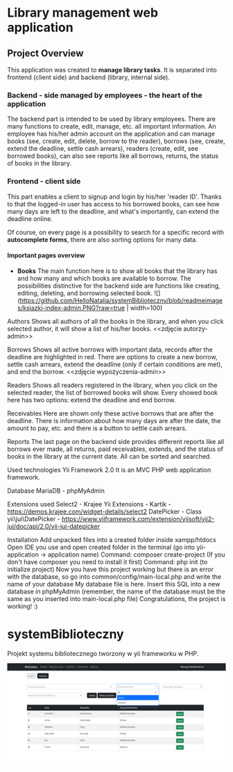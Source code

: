 # Library management web application

## Project Overview
This application was created to **manage library tasks**. It is separated into frontend (client side) and backend (library, internal side). 

### Backend - side managed by employees - the heart of the application
The backend part is intended to be used by library employees. There are many functions to create, edit, manage, etc. all important information.
An employee has his/her admin account on the application and can manage books (see, create, edit, delete, borrow to the reader), borrows (see, create, extend the deadline, settle cash arrears), readers (create, edit, see borrowed books), can also see reports like all borrows, returns, the status of books in the library. 

### Frontend - client side
This part enables a client to signup and login by his/her 'reader ID'. Thanks to that the logged-in user has access to his borrowed books, can see how many days are left to the deadline, and what's importantly, can extend the deadline online. 

Of course, on every page is a possibility to search for a specific record with **autocomplete forms**, there are also sorting options for many data.


#### Important pages overview
- **Books**
The main function here is to show all books that the library has and how many and which books are available to borrow. 
The possibilities distinctive for the backend side are functions like creating, editing, deleting, and borrowing selected book.
![](https://github.com/HelloNatalia/systemBiblioteczny/blob/readmeimages/ksiazki-index-admin.PNG?raw=true | width=100)

Authors
Shows all authors of all the books in the library, and when you click selected author, it will show a list of his/her books.
<<zdjęcie autorzy-admin>>

Borrows
Shows all active borrows with important data, records after the deadline are highlighted in red. There are options to create a new borrow, settle cash arrears, extend the deadline (only if certain conditions are met), and end the borrow.
<<zdjęcie wypożyczenia-admin>>

Readers
Shows all readers registered in the library, when you click on the selected reader, the list of borrowed books will show. Every showed book here has two options: extend the deadline and end borrow.

Receivables
Here are shown only these active borrows that are after the deadline. There is information about how many days are after the date, the amount to pay, etc. and there is a button to settle cash arrears.

Reports
The last page on the backend side provides different reports like all borrows ever made, all returns, paid receivables, extends, and the status of books in the library at the current date. All can be sorted and searched.

Used technologies
Yii Framework 2.0
It is an MVC PHP web application framework.

Database
MariaDB - phpMyAdmin

Extensions used
Select2 - Krajee Yii Extensions - Kartik - https://demos.krajee.com/widget-details/select2
DatePicker - Class yii\jui\DatePicker - https://www.yiiframework.com/extension/yiisoft/yii2-jui/doc/api/2.0/yii-jui-datepicker

Installation
Add unpacked files into a created folder inside xampp/htdocs
Open IDE you use and open created folder in the terminal (go into yii-application -> application name)
Command: composer create-project (If you don't have composer you need to install it first)
Command: php init (to initialize project)
Now you have this project working but there is an error with the database, so go into common/config/main-local.php and write the name of your database
My database file is here. Insert this SQL into a new database in phpMyAdmin (remember, the name of the database must be the same as you inserted into main-local.php file)
Congratulations, the project is working! :)












# systemBiblioteczny
Projekt systemu bibliotecznego tworzony w yii frameworku w PHP.

![site](https://github.com/HelloNatalia/systemBiblioteczny/blob/readmeimages/autorzy-admin.PNG?raw=true)
